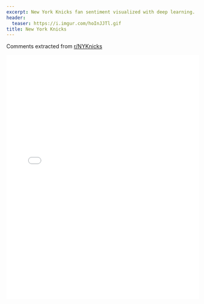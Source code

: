 ```yaml
---
excerpt: New York Knicks fan sentiment visualized with deep learning.
header:
  teaser: https://i.imgur.com/hoInJJTl.gif
title: New York Knicks
---
```


Comments extracted from [r/NYKnicks](https://reddit.com/r/NYKnicks)
<iframe id="igraph" scrolling="no" style="border:none;" seamless="seamless" src="/plots/NBA/NYK.html" height="640" width="100%"></iframe>